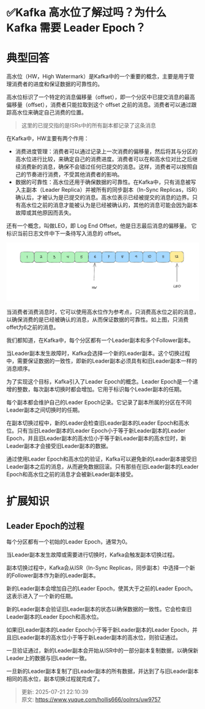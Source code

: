 # ✅Kafka 高水位了解过吗？为什么 Kafka 需要 Leader Epoch？

# 典型回答


高水位（HW，High Watermark）是Kafka中的一个重要的概念，主要是用于管理消费者的进度和保证数据的可靠性的。



高水位标识了一个特定的消息偏移量（offset），即一个分区中已提交消息的最高偏移量（offset），消费者只能拉取到这个 offset 之前的消息。消费者可以通过跟踪高水位来确定自己消费的位置。



> 这里的已提交指的是ISRs中的所有副本都记录了这条消息
>



在Kafka中，HW主要有两个作用：



+ 消费进度管理：消费者可以通过记录上一次消费的偏移量，然后将其与分区的高水位进行比较，来确定自己的消费进度。消费者可以在和高水位对比之后继续消费新的消息，确保不会错过任何已提交的消息。这样，消费者可以按照自己的节奏进行消费，不受其他消费者的影响。
+ 数据的可靠性：高水位还用于确保数据的可靠性。在Kafka中，只有消息被写入主副本（Leader Replica）并被所有的同步副本（In-Sync Replicas，ISR）确认后，才被认为是已提交的消息。高水位表示已经被提交的消息的边界。只有高水位之前的消息才能被认为是已经被确认的，其他的消息可能会因为副本故障或其他原因而丢失。



还有一个概念，叫做LEO，即 Log End Offset，他是日志最后消息的偏移量。 它标识当前日志文件中下一条待写入消息的 offset。



![1685778254153-71a9824b-b249-44b9-8368-e8b238a5dd16.png](./img/6oVjJ0bBEHGN9L1i/1685778254153-71a9824b-b249-44b9-8368-e8b238a5dd16-001932.png)



当消费者消费消息时，它可以使用高水位作为参考点，只消费高水位之前的消息，以确保消费的是已经被确认的消息，从而保证数据的可靠性。如上图，只消费offet为6之前的消息。





我们都知道，在Kafka中，每个分区都有一个Leader副本和多个Follower副本。



当Leader副本发生故障时，Kafka会选择一个新的Leader副本。这个切换过程中，需要保证数据的一致性，即新的Leader副本必须具有和旧Leader副本一样的消息顺序。



为了实现这个目标，Kafka引入了Leader Epoch的概念。Leader Epoch是一个递增的整数，每次副本切换时都会增加。它用于标识每个Leader副本的任期。



每个副本都会维护自己的Leader Epoch记录。它记录了副本所属的分区在不同Leader副本之间切换时的任期。



在副本切换过程中，新的Leader会检查旧Leader副本的Leader Epoch和高水位。只有当旧Leader副本的Leader Epoch小于等于新Leader副本的Leader Epoch，并且旧Leader副本的高水位小于等于新Leader副本的高水位时，新Leader副本才会接受旧Leader副本的数据。



通过使用Leader Epoch和高水位的验证，Kafka可以避免新的Leader副本接受旧Leader副本之后的消息，从而避免数据回滚。只有那些在旧Leader副本的Leader Epoch和高水位之前的消息才会被新Leader副本接受。



# 扩展知识


## Leader Epoch的过程


每个分区都有一个初始的Leader Epoch，通常为0。



当Leader副本发生故障或需要进行切换时，Kafka会触发副本切换过程。



副本切换过程中，Kafka会从ISR（In-Sync Replicas，同步副本）中选择一个新的Follower副本作为新的Leader副本。



新的Leader副本会增加自己的Leader Epoch，使其大于之前的Leader Epoch。这表示进入了一个新的任期。



新的Leader副本会验证旧Leader副本的状态以确保数据的一致性。它会检查旧Leader副本的Leader Epoch和高水位。



如果旧Leader副本的Leader Epoch小于等于新Leader副本的Leader Epoch，并且旧Leader副本的高水位小于等于新Leader副本的高水位，则验证通过。



一旦验证通过，新的Leader副本会开始从ISR中的一部分副本复制数据，以确保新Leader上的数据与旧Leader一致。



一旦新的Leader副本复制了旧Leader副本的所有数据，并达到了与旧Leader副本相同的高水位，副本切换过程就完成了。



> 更新: 2025-07-21 22:10:39  
> 原文: <https://www.yuque.com/hollis666/oolnrs/uw9757>